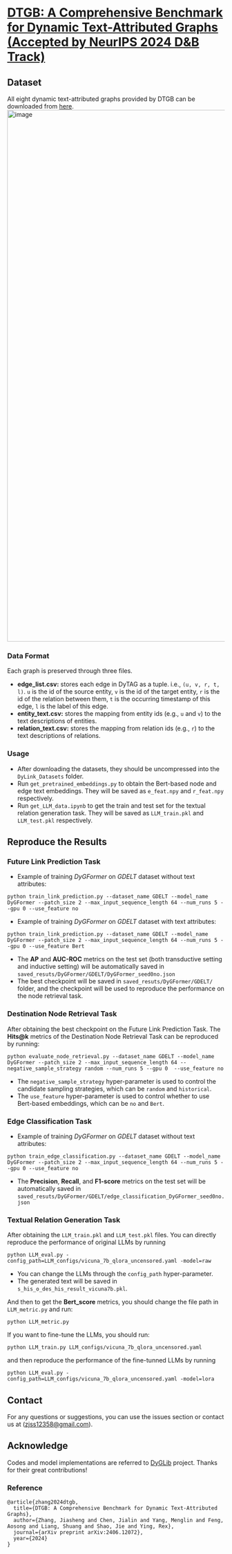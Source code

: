 # [DTGB: A Comprehensive Benchmark for Dynamic Text-Attributed Graphs (Accepted by NeurIPS 2024 D&B Track)](https://arxiv.org/abs/2406.12072)

## Dataset
All eight dynamic text-attributed graphs provided by DTGB can be downloaded from [here](https://drive.google.com/drive/folders/1QFxHIjusLOFma30gF59_hcB19Ix3QZtk?usp=sharing).
<img width="1230" alt="image" src="https://github.com/zjs123/DTGB/assets/17922610/2f714dd7-7928-4eed-8e55-8e1fa947e463">

### Data Format
Each graph is preserved through three files.
* __edge_list.csv:__ stores each edge in DyTAG as a tuple. i.e., `(u, v, r, t, l)`. `u` is the id of the source entity, `v` is the id of the target entity, `r` is the id of the relation between them, `t` is the occurring timestamp of this edge, `l` is the label of this edge.
* __entity_text.csv:__ stores the mapping from entity ids (e.g., `u` and `v`) to the text descriptions of entities.
* __relation_text.csv:__ stores the mapping from relation ids (e.g., `r`) to the text descriptions of relations.

### Usage
* After downloading the datasets, they should be uncompressed into the `DyLink_Datasets` folder.
* Run `get_pretrained_embeddings.py` to obtain the Bert-based node and edge text embeddings. They will be saved as `e_feat.npy` and `r_feat.npy` respectively.
* Run `get_LLM_data.ipynb` to get the train and test set for the textual relation generation task. They will be saved as `LLM_train.pkl` and `LLM_test.pkl` respectively.

## Reproduce the Results

### Future Link Prediction Task
* Example of training *DyGFormer* on *GDELT* dataset without text attributes:
```{bash}
python train_link_prediction.py --dataset_name GDELT --model_name DyGFormer --patch_size 2 --max_input_sequence_length 64 --num_runs 5 --gpu 0 --use_feature no
```

* Example of training *DyGFormer* on *GDELT* dataset with text attributes:
```{bash}
python train_link_prediction.py --dataset_name GDELT --model_name DyGFormer --patch_size 2 --max_input_sequence_length 64 --num_runs 5 --gpu 0 --use_feature Bert
```
* The __AP__ and __AUC-ROC__ metrics on the test set (both transductive setting and inductive setting) will be automatically saved in `saved_resuts/DyGFormer/GDELT/DyGFormer_seed0no.json`
* The best checkpoint will be saved in `saved_resuts/DyGFormer/GDELT/` folder, and the checkpoint will be used to reproduce the performance on the node retrieval task.

### Destination Node Retrieval Task
After obtaining the best checkpoint on the Future Link Prediction Task. The __Hits@k__ metrics of the Destination Node Retrieval Task can be reproduced by running:
```{bash}
python evaluate_node_retrieval.py --dataset_name GDELT --model_name DyGFormer --patch_size 2 --max_input_sequence_length 64 --negative_sample_strategy random --num_runs 5 --gpu 0  --use_feature no
```
* The `negative_sample_strategy` hyper-parameter is used to control the candidate sampling strategies, which can be `random` and `historical`.
* The `use_feature` hyper-parameter is used to control whether to use Bert-based embeddings, which can be `no` and `Bert`.

### Edge Classification Task
* Example of training *DyGFormer* on *GDELT* dataset without text attributes:
```{bash}
python train_edge_classification.py --dataset_name GDELT --model_name DyGFormer --patch_size 2 --max_input_sequence_length 64 --num_runs 5 --gpu 0 --use_feature no
```
* The __Precision__, __Recall__, and __F1-score__ metrics on the test set will be automatically saved in `saved_resuts/DyGFormer/GDELT/edge_classification_DyGFormer_seed0no.json`

### Textual Relation Generation Task
After obtaining the `LLM_train.pkl` and `LLM_test.pkl` files. You can directly reproduce the performance of original LLMs by running
```{bash}
python LLM_eval.py -config_path=LLM_configs/vicuna_7b_qlora_uncensored.yaml -model=raw
```
* You can change the LLMs through the `config_path` hyper-parameter.
* The generated text will be saved in `s_his_o_des_his_result_vicuna7b.pkl`.

And then to get the __Bert_score__ metrics, you should change the file path in `LLM_metric.py` and run:
```{bash}
python LLM_metric.py
```

If you want to fine-tune the LLMs, you should run:
```{bash}
python LLM_train.py LLM_configs/vicuna_7b_qlora_uncensored.yaml
```
and then reproduce the performance of the fine-tunned LLMs by running
```{bash}
python LLM_eval.py -config_path=LLM_configs/vicuna_7b_qlora_uncensored.yaml -model=lora
```

## Contact
For any questions or suggestions, you can use the issues section or contact us at (zjss12358@gmail.com).

## Acknowledge
Codes and model implementations are referred to [DyGLib](https://github.com/yule-BUAA/DyGLib) project. Thanks for their great contributions!

### Reference
```
@article{zhang2024dtgb,
  title={DTGB: A Comprehensive Benchmark for Dynamic Text-Attributed Graphs},
  author={Zhang, Jiasheng and Chen, Jialin and Yang, Menglin and Feng, Aosong and Liang, Shuang and Shao, Jie and Ying, Rex},
  journal={arXiv preprint arXiv:2406.12072},
  year={2024}
}
```
